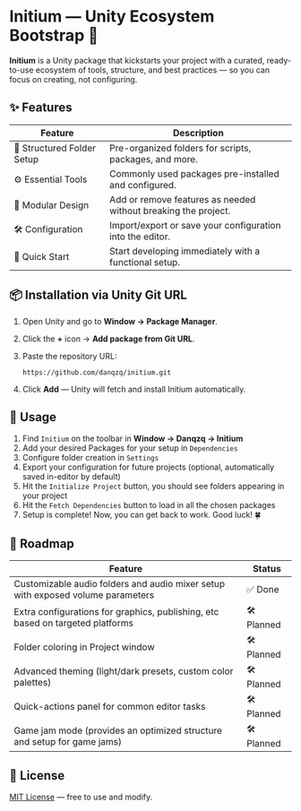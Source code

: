 # Initium — Unity Ecosystem Bootstrap 🚀

**Initium** is a Unity package that kickstarts your project with a curated, ready-to-use ecosystem of tools, structure, and best practices — so you can focus on creating, not configuring.

## ✨ Features

| Feature                    | Description                                                   |
|----------------------------|---------------------------------------------------------------|
| 📂 Structured Folder Setup | Pre-organized folders for scripts, packages, and more.        |
| ⚙️ Essential Tools         | Commonly used packages pre-installed and configured.          |
| 🧩 Modular Design          | Add or remove features as needed without breaking the project. |
| 🛠️ Configuration          | Import/export or save your configuration into the editor.     |
| 🚀 Quick Start             | Start developing immediately with a functional setup.         |

## 📦 Installation via Unity Git URL

1. Open Unity and go to **Window → Package Manager**.
2. Click the **+** icon → **Add package from Git URL**.
3. Paste the repository URL:

   ```
   https://github.com/danqzq/initium.git
   ```
4. Click **Add** — Unity will fetch and install Initium automatically.

## 📖 Usage

1. Find `Initium` on the toolbar in **Window → Danqzq → Initium**
2. Add your desired Packages for your setup in `Dependencies`
3. Configure folder creation in `Settings`
4. Export your configuration for future projects (optional, automatically saved in-editor by default)
5. Hit the `Initialize Project` button, you should see folders appearing in your project
6. Hit the `Fetch Dependencies` button to load in all the chosen packages
7. Setup is complete! Now, you can get back to work. Good luck! 🍀

## 🚧 Roadmap

| Feature                                                                         | Status     |
|---------------------------------------------------------------------------------|------------|
| Customizable audio folders and audio mixer setup with exposed volume parameters | ✅ Done    |
| Extra configurations for graphics, publishing, etc based on targeted platforms  | 🛠️ Planned |
| Folder coloring in Project window                                               | 🛠️ Planned |
| Advanced theming (light/dark presets, custom color palettes)                    | 🛠️ Planned |
| Quick-actions panel for common editor tasks                                     | 🛠️ Planned |
| Game jam mode (provides an optimized structure and setup for game jams)         | 🛠️ Planned |

## 📜 License

[MIT License](LICENSE) — free to use and modify.
